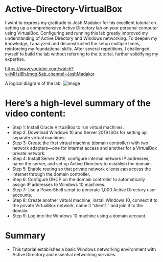 # Active-Directory-VirtualBox

I want to express my gratitude to Josh Madakor for his excellent tutorial on setting up a comprehensive Active Directory lab on your personal computer using VirtualBox. Configuring and running this lab greatly improved my understanding of Active Directory and Windows networking. To deepen my knowledge, I analyzed and deconstructed the setup multiple times, reinforcing my foundational skills. After several repetitions, I challenged myself to build the lab without referring to the tutorial, further solidifying my expertise.

https://www.youtube.com/watch?v=MHsI8hJmggI&ab_channel=JoshMadakor

A logical diagram of the lab.
![image](https://github.com/user-attachments/assets/981101d0-acd5-456f-99a4-7f9f159fb64e)


# Here’s a high-level summary of the video content:

- Step 1: Install Oracle VirtualBox to run virtual machines.
- Step 2: Download Windows 10 and Server 2019 ISOs for setting up separate virtual machines.
- Step 3: Create the first virtual machine (domain controller) with two network adapters—one for internet access and another for a VirtualBox private network.
- Step 4: Install Server 2019, configure internal network IP addresses, name the server, and set up Active Directory to establish the domain.
- Step 5: Enable routing so that private network clients can access the internet through the domain controller.
- Step 6: Configure DHCP on the domain controller to automatically assign IP addresses to Windows 10 machines.
- Step 7: Use a PowerShell script to generate 1,000 Active Directory user accounts.
- Step 8: Create another virtual machine, install Windows 10, connect it to the private VirtualBox network, name it “client1,” and join it to the domain.
- Step 9: Log into the Windows 10 machine using a domain account.

# Summary
- This tutorial establishes a basic Windows networking environment with Active Directory and essential networking services.
